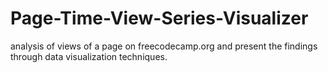 # Page-Time-View-Series-Visualizer
analysis of views of a page on freecodecamp.org and present the findings through data visualization techniques.
